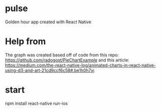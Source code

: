 # pulse
Golden hour app created with React Native

# Help from
The graph was created based off of code from this repo: https://github.com/radogost/PieChartExample and this article: https://medium.com/the-react-native-log/animated-charts-in-react-native-using-d3-and-art-21cd9ccf6c58#.be1h0h7xj

# start
npm install
react-native run-ios
